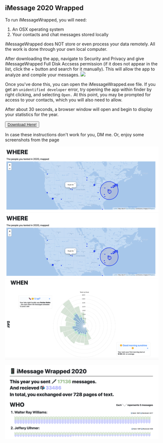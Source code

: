 ## iMessage 2020 Wrapped

To run iMessageWrapped, you will need:

<ol>
<li>An OSX operating system</li>
<li>Your contacts and chat messages stored locally</li>
</ol>

iMessageWrapped does NOT store or even process your data remotely. All the work is done through your own local computer. 

After downloading the app, navigate to Security and Privacy and give iMessageWrapped Full Disk Accsess permission (if it does not appear in the list, click the + button and search for it manually). This will allow the app to analyze and compile your messages. 
<img src="https://support.intego.com/hc/article_attachments/360015744251/Security_and_Privacy.png" width="400">

Once you've done this, you can open the iMessageWrapped.exe file. If you get an `unidentified developer` error, try opening the app within finder by right clicking, and selecting `Open.` At this point, you may be prompted for access to your contacts, which you will also need to allow. 

After about 30 seconds, a browser window will open and begin to display your statistics for the year. 

<button> [Download Here!](https://github.com/michael-danello/iMessageWrapped/raw/master/dist/start_app.app/Contents/MacOS/start_app) </button>

In case these instructions don't work for you, DM me. Or, enjoy some screenshots from the page

![map](screenshots/map.png)
<img src="screenshots/map.png">
![graph](screenshots/graph.png)

![contacts](screenshots/contacts.png)
